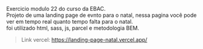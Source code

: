 Exercicio modulo 22 do curso da EBAC.<br>
Projeto de uma landing page de evnto para o natal, nessa pagina você pode ver em tempo real quanto tempo falta para o natal.<br>
foi utilizado html, sass, js, parcel e metodologia BEM.<br>
> Link vercel: https://landing-page-natal.vercel.app/
